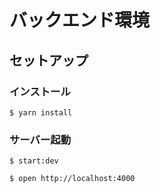 # バックエンド環境

## セットアップ

### インストール
```shell
$ yarn install
```

### サーバー起動
```shell
$ start:dev
```
```shell
$ open http://localhost:4000
```